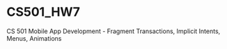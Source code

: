 # CS501_HW7
CS 501 Mobile App Development - Fragment Transactions, Implicit Intents, Menus, Animations 
